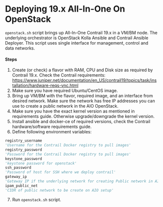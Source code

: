# Deploying 19.x All-In-One On OpenStack

`openstack.sh` script brings up All-In-One Contrail 19.x in a VM/BM node.
The underlying orchestrator is OpenStack Kolla Ansible and Contrail Ansible Deployer.
This script uses single interface for management, control and data networks.

#### Steps

1. Create (or check) a flavor with RAM, CPU and Disk size as required by Contrail 19.x. Check the Contrail requirements: https://www.juniper.net/documentation/en_US/contrail19/topics/task/installation/hardware-reqs-vnc.html
2. Make sure you have required Ubuntu/CentOS image.
3. Bring up VM/BM with the flavor, required image, and an interface from desired network. Make sure the network has free IP addresses you can use to create a public network in the AIO OpenStack.
4. Make sure you have the exact kernel version as mentioned in requirements guide. Otherwise upgrade/downgrade the kernel version.
5. Install ansible and docker-ce of required versions, check the Contrail hardware/software requirements guide.
6. Define following environment variables:
```python
registry_username
'Username for the Contrail Docker registry to pull images'
registry_password
'Password for the Contrail Docker registry to pull images'
keystone_password
'keystone password for openstack'
ssh_password
'Password of host for SSH where we deploy contrail'
gateway_ip
'Gateway IP if the underlying network for creating Public network in AIO setup'
ipam_public_net
'CIDR of public network to be create on AIO setup'
```
7. Run `openstack.sh` script.
